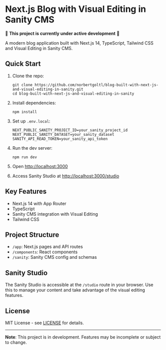 # Next.js Blog with Visual Editing in Sanity CMS

🚧 **This project is currently under active development** 🚧

A modern blog application built with Next.js 14, TypeScript, Tailwind CSS and Visual Editing in Sanity CMS.

## Quick Start

1. Clone the repo:
   ```
   git clone https://github.com/norbertgoltl/blog-built-with-next-js-and-visual-editing-in-sanity.git
   cd blog-built-with-next-js-and-visual-editing-in-sanity
   ```

2. Install dependencies:
   ```
   npm install
   ```

3. Set up `.env.local`:
   ```
   NEXT_PUBLIC_SANITY_PROJECT_ID=your_sanity_project_id
   NEXT_PUBLIC_SANITY_DATASET=your_sanity_dataset
   SANITY_API_READ_TOKEN=your_sanity_api_token
   ```

4. Run the dev server:
   ```
   npm run dev
   ```

5. Open [http://localhost:3000](http://localhost:3000)

6. Access Sanity Studio at [http://localhost:3000/studio](http://localhost:3000/studio)

## Key Features

- Next.js 14 with App Router
- TypeScript
- Sanity CMS integration with Visual Editing
- Tailwind CSS

## Project Structure

- `/app`: Next.js pages and API routes
- `/components`: React components
- `/sanity`: Sanity CMS config and schemas

## Sanity Studio

The Sanity Studio is accessible at the `/studio` route in your browser. Use this to manage your content and take advantage of the visual editing features.

## License

MIT License - see [LICENSE](LICENSE) for details.

---

**Note**: This project is in development. Features may be incomplete or subject to change.
